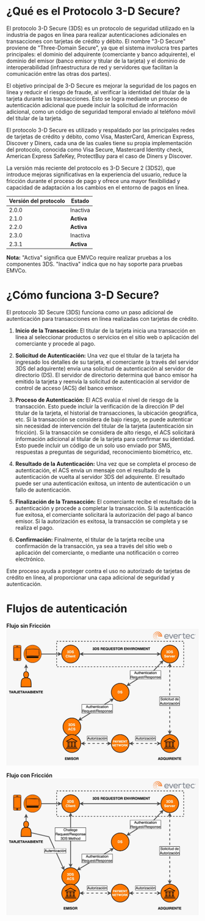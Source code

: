 # ¿Qué es el Protocolo 3-D Secure?

El protocolo 3-D Secure (3DS) es un protocolo de seguridad utilizado en la industria de pagos en línea para realizar autenticaciones adicionales en transacciones con tarjetas de crédito y débito. El nombre "3-D Secure" proviene de "Three-Domain Secure", ya que el sistema involucra tres partes principales: el dominio del adquirente (comerciante y banco adquirente), el dominio del emisor (banco emisor y titular de la tarjeta) y el dominio de interoperabilidad (infraestructura de red y servidores que facilitan la comunicación entre las otras dos partes).

El objetivo principal de 3-D Secure es mejorar la seguridad de los pagos en línea y reducir el riesgo de fraude, al verificar la identidad del titular de la tarjeta durante las transacciones. Esto se logra mediante un proceso de autenticación adicional que puede incluir la solicitud de información adicional, como un código de seguridad temporal enviado al teléfono móvil del titular de la tarjeta.

El protocolo 3-D Secure es utilizado y respaldado por las principales redes de tarjetas de crédito y débito, como Visa, MasterCard, American Express, Discover y Diners, cada una de las cuales tiene su propia implementación del protocolo, conocida como Visa Secure, Mastercard Identity check, American Express SafeKey, ProtectBuy para el caso de Diners y Discover.

La versión más reciente del protocolo es 3-D Secure 2 (3DS2), que introduce mejoras significativas en la experiencia del usuario, reduce la fricción durante el proceso de pago y ofrece una mayor flexibilidad y capacidad de adaptación a los cambios en el entorno de pagos en línea.

| Versión del protocolo | Estado     |
|-----------------------|------------|
| 2.0.0                 | Inactiva   |
| 2.1.0                 | **Activa** |
| 2.2.0                 | **Activa** |
| 2.3.0                 | Inactiva   |
| 2.3.1                 | **Activa** |

**Nota:** "Activa" significa que EMVCo require realizar pruebas a los componentes 3DS. "Inactiva" indica que no hay soporte para pruebas EMVCo.

# ¿Cómo funciona 3-D Secure?

El protocolo 3D Secure (3DS) funciona como un paso adicional de autenticación para transacciones en línea realizadas con tarjetas de crédito.

1. **Inicio de la Transacción:** El titular de la tarjeta inicia una transacción en línea al seleccionar productos o servicios en el sitio web o aplicación del comerciante y procede al pago.

2. **Solicitud de Autenticación:** Una vez que el titular de la tarjeta ha ingresado los detalles de su tarjeta, el comerciante (a través del servidor 3DS del adquirente) envía una solicitud de autenticación al servidor de directorio (DS). El servidor de directorio determina qué banco emisor ha emitido la tarjeta y reenvía la solicitud de autenticación al servidor de control de acceso (ACS) del banco emisor.

3. **Proceso de Autenticación:** El ACS evalúa el nivel de riesgo de la transacción. Esto puede incluir la verificación de la dirección IP del titular de la tarjeta, el historial de transacciones, la ubicación geográfica, etc. Si la transacción se considera de bajo riesgo, se puede autenticar sin necesidad de intervención del titular de la tarjeta (autenticación sin fricción). Si la transacción se considera de alto riesgo, el ACS solicitará información adicional al titular de la tarjeta para confirmar su identidad. Esto puede incluir un código de un solo uso enviado por SMS, respuestas a preguntas de seguridad, reconocimiento biométrico, etc.

4. **Resultado de la Autenticación:** Una vez que se completa el proceso de autenticación, el ACS envía un mensaje con el resultado de la autenticación de vuelta al servidor 3DS del adquirente. El resultado puede ser una autenticación exitosa, un intento de autenticación o un fallo de autenticación.

5. **Finalización de la Transacción:** El comerciante recibe el resultado de la autenticación y procede a completar la transacción. Si la autenticación fue exitosa, el comerciante solicitará la autorización del pago al banco emisor. Si la autorización es exitosa, la transacción se completa y se realiza el pago.

6. **Confirmación:** Finalmente, el titular de la tarjeta recibe una confirmación de la transacción, ya sea a través del sitio web o aplicación del comerciante, o mediante una notificación o correo electrónico.

Este proceso ayuda a proteger contra el uso no autorizado de tarjetas de crédito en línea, al proporcionar una capa adicional de seguridad y autenticación.

# Flujos de autenticación

**Flujo sin Fricción**
![3ds_frictionless.png](../../assets/images/3ds_frictionless.png)

**Flujo con Fricción**
![3ds_challenge.png](../../assets/images/3ds_challenge.png)
